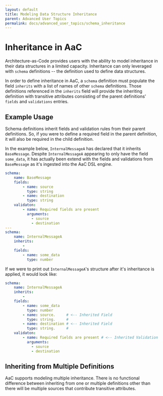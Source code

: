 ```yaml
---
layout: default
title: Modeling Data Structure Inheritance
parent: Advanced User Topics
permalink: docs/advanced_user_topics/schema_inheritance
---
```


# Inheritance in AaC
Architecture-as-Code provides users with the ability to model inheritance in their data structures in a limited capacity. Inheritance can only leveraged with `schema` definitions -- the definition used to define data structures.

In order to define inheritance in AaC, a `schema` definition must populate the field `inherits` with a list of names of other `schema` definitions. Those definitions referenced in the `inherits` field will provide the inheriting definition with transitive attributes consisting of the parent definitions' `fields` and `validations` entries.

## Example Usage
Schema definitions inherit fields and validation rules from their parent definitions. So, if you were to define a required field in the parent definition, it will also be required in the child definition.


In the example below, `InternalMessageA` has declared that it inherits `BaseMessage`. Despite `InternalMessageA` appearing to only have the field `some_data`, it has actually been extend with the fields and validations from `BaseMessage` as it's ingested into the AaC DSL engine.
```yaml
schema:
    name: BaseMessage
    fields:
        - name: source
          type: string
        - name: destination
          type: string
    validaton:
        - name: Required fields are present
          arguments:
            - source
            - destination
---
schema:
    name: InternalMessageA
    inherits:
        -
    fields:
        - name: some_data
          type: number
```

If we were to print out `InternalMessageA`'s structure after it's inheritance is applied, it would look like:
```yaml
schema:
    name: InternalMessageA
    inherits:
        -
    fields:
        - name: some_data
          type: number
        - name: source.     # <-- Inherited Field
          type: string.     #
        - name: destination # <-- Inherited Field
          type: string.     #
    validaton:
        - name: Required fields are present # <-- Inherited Validation
          arguments:
            - source
            - destination
```

## Inheriting from Multiple Definitions
AaC supports modeling multiple inheritance. There is no functional difference between inheriting from one or multiple definitions other than there will be multiple sources that contribute transitive attributes.

